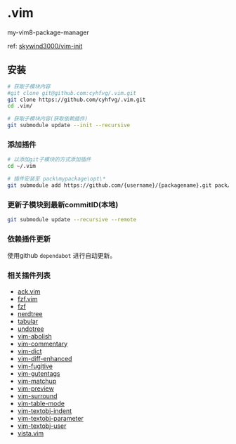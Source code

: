 # .vim

my-vim8-package-manager

ref: [skywind3000/vim-init](https://github.com/skywind3000/vim-init)

## 安装

```bash
# 获取子模块内容
#git clone git@github.com:cyhfvg/.vim.git
git clone https://github.com/cyhfvg/.vim.git
cd .vim/

# 获取子模块内容(获取依赖插件)
git submodule update --init --recursive
```

### 添加插件

```bash
# 以添加git子模块的方式添加插件
cd ~/.vim

# 插件安装至 pack\mypackage\opt\*
git submodule add https://github.com/{username}/{packagename}.git pack/mypackage/opt/{packagename}
```

### 更新子模块到最新commitID(本地)

```bash
git submodule update --recursive --remote
```

### 依赖插件更新

使用github `dependabot` 进行自动更新。

### 相关插件列表

- [ack.vim](https://github.com/mileszs/ack.vim.git)
- [fzf.vim](https://github.com/junegunn/fzf.vim)
- [fzf](https://github.com/junegunn/fzf)
- [nerdtree](https://github.com/scrooloose/nerdtree)
- [tabular](https://github.com/godlygeek/tabular)
- [undotree](https://github.com/mbbill/undotree)
- [vim-abolish](https://github.com/tpope/vim-abolish)
- [vim-commentary](https://github.com/tpope/vim-commentary)
- [vim-dict](https://github.com/asins/vim-dict)
- [vim-diff-enhanced](https://github.com/chrisbra/vim-diff-enhanced)
- [vim-fugitive](https://github.com/tpope/vim-fugit)
- [vim-gutentags](https://github.com/ludovicchabant/vim-gutentags)
- [vim-matchup](https://github.com/andymass/vim-matchup)
- [vim-preview](https://github.com/skywind3000/vim-preview)
- [vim-surround](https://github.com/tpope/vim-surround.git)
- [vim-table-mode](https://github.com/dhruvasagar/vim-table-mode.git)
- [vim-textobj-indent](https://github.com/kana/vim-textobj-indent)
- [vim-textobj-parameter](https://github.com/sgur/vim-textobj-parameter)
- [vim-textobj-user](https://github.com/kana/vim-textobj-user)
- [vista.vim](https://github.com/liuchengxu/vista.vim)
